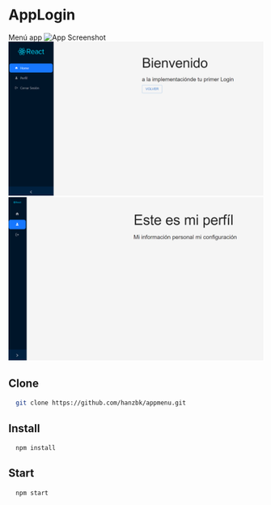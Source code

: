 
# AppLogin
Menú app
![App Screenshot](gif.gif)
![App Screenshot](image-1.png)
![App Screenshot](image.png)
## Clone
```bash
  git clone https://github.com/hanzbk/appmenu.git
```
## Install
```bash
  npm install
```
## Start
```bash
  npm start
```

